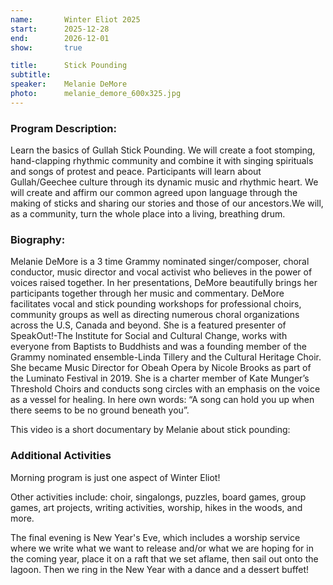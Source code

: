 ```yaml
---
name:       Winter Eliot 2025
start:      2025-12-28
end:        2026-12-01
show:       true

title:      Stick Pounding
subtitle:
speaker:    Melanie DeMore
photo:      melanie_demore_600x325.jpg
---
```


### Program Description:

Learn the basics of Gullah Stick Pounding. We will create a foot stomping, hand-clapping rhythmic community and combine it with singing spirituals and songs of protest and peace. Participants will learn about Gullah/Geechee culture through its dynamic music and rhythmic heart.   We will create and affirm our common agreed upon language through the making of sticks and sharing our stories and those of our ancestors.We will, as a community, turn the whole place into a living, breathing drum.

### Biography:

Melanie DeMore is a 3 time Grammy nominated singer/composer, choral conductor, music director and vocal activist who believes in the power of voices raised together.  In her presentations, DeMore beautifully brings her participants together through her music and commentary.  DeMore facilitates vocal and stick pounding workshops for professional choirs, community groups as well as directing numerous choral organizations across the U.S, Canada and beyond.  She is a featured presenter of SpeakOut!-The Institute for Social and Cultural Change, works with everyone from Baptists to Buddhists and was a founding member of the Grammy nominated ensemble-Linda Tillery and the Cultural Heritage Choir.  She became  Music Director for Obeah Opera by Nicole Brooks  as part of the Luminato Festival in 2019. She is a charter member of Kate Munger’s Threshold Choirs and conducts song circles with an emphasis on the voice as a vessel for healing.  In here own words:  “A song can hold you up when there seems to be no ground beneath you”.

This video is a short documentary by Melanie about stick pounding:

### Additional Activities

Morning program is just one aspect of Winter Eliot!

Other activities include: choir, singalongs, puzzles, board games, group games, art projects, writing activities, worship, hikes in the woods, and more.

The final evening is New Year's Eve, which includes a worship service where we write what we want to release and/or what we are hoping for in the coming year, place it on a raft that we set aflame, then sail out onto the lagoon. Then we ring in the New Year with a dance and a dessert buffet!